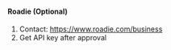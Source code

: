 #### Roadie (Optional)

1. Contact: <https://www.roadie.com/business>
2. Get API key after approval
